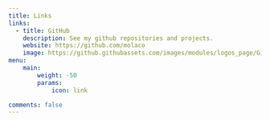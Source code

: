 ```yaml
---
title: Links
links:
  - title: GitHub
    description: See my github repositories and projects.
    website: https://github.com/molaco
    image: https://github.githubassets.com/images/modules/logos_page/GitHub-Mark.png
menu:
    main: 
        weight: -50
        params:
            icon: link

comments: false
---
```


